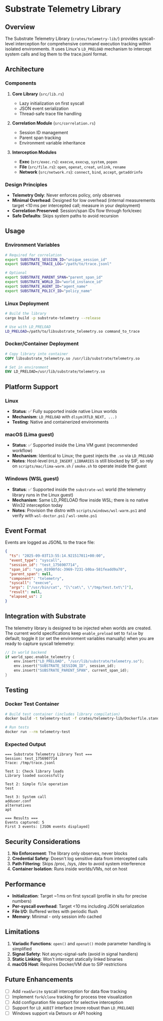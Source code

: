 # Substrate Telemetry Library

## Overview

The Substrate Telemetry Library (`crates/telemetry-lib/`) provides syscall-level interception for comprehensive command execution tracking within isolated environments. It uses Linux's `LD_PRELOAD` mechanism to intercept system calls and log them to the trace.jsonl format.

## Architecture

### Components

1. **Core Library** (`src/lib.rs`)
   - Lazy initialization on first syscall
   - JSON event serialization
   - Thread-safe trace file handling

2. **Correlation Module** (`src/correlation.rs`)
   - Session ID management
   - Parent span tracking
   - Environment variable inheritance

3. **Interception Modules**
   - **Exec** (`src/exec.rs`): `execve`, `execvp`, `system`, `popen`
   - **File** (`src/file.rs`): `open`, `openat`, `creat`, `unlink`, `rename`
   - **Network** (`src/network.rs`): `connect`, `bind`, `accept`, `getaddrinfo`

### Design Principles

- **Telemetry Only**: Never enforces policy, only observes
- **Minimal Overhead**: Designed for low overhead (internal measurements target <10 ms per intercepted call; measure in your deployment)
- **Correlation Preserved**: Session/span IDs flow through fork/exec
- **Safe Defaults**: Skips system paths to avoid recursion

## Usage

### Environment Variables

```bash
# Required for correlation
export SUBSTRATE_SESSION_ID="unique_session_id"
export SUBSTRATE_TRACE_LOG="/path/to/trace.jsonl"

# Optional
export SUBSTRATE_PARENT_SPAN="parent_span_id"
export SUBSTRATE_WORLD_ID="world_instance_id"
export SUBSTRATE_AGENT_ID="agent_name"
export SUBSTRATE_POLICY_ID="policy_name"
```

### Linux Deployment

```bash
# Build the library
cargo build -p substrate-telemetry --release

# Use with LD_PRELOAD
LD_PRELOAD=/path/to/libsubstrate_telemetry.so command_to_trace
```

### Docker/Container Deployment

```dockerfile
# Copy library into container
COPY libsubstrate_telemetry.so /usr/lib/substrate/telemetry.so

# Set in environment
ENV LD_PRELOAD=/usr/lib/substrate/telemetry.so
```

## Platform Support

### Linux

- **Status**: ✅ Fully supported inside native Linux worlds
- **Mechanism**: `LD_PRELOAD` with `dlsym(RTLD_NEXT, ...)`
- **Testing**: Native and containerized environments

### macOS (Lima guest)

- **Status**: ✅ Supported inside the Lima VM guest (recommended workflow)
- **Mechanism**: Identical to Linux; the guest injects the `.so` via `LD_PRELOAD`
- **Notes**: Host-level `DYLD_INSERT_LIBRARIES` is still blocked by SIP, so rely on `scripts/mac/lima-warm.sh` / `smoke.sh` to operate inside the guest

### Windows (WSL guest)

- **Status**: ✅ Supported inside the `substrate-wsl` world (the telemetry library runs in the Linux guest)
- **Mechanism**: Same LD_PRELOAD flow inside WSL; there is no native Win32 interception today
- **Notes**: Provision the distro with `scripts/windows/wsl-warm.ps1` and verify with `wsl-doctor.ps1` / `wsl-smoke.ps1`

## Event Format

Events are logged as JSONL to the trace file:

```json
{
  "ts": "2025-09-03T13:55:14.921517011+00:00",
  "event_type": "syscall",
  "session_id": "test_1756907714",
  "span_id": "spn_01990fdc-3969-7231-b9ba-581feadd9a70",
  "parent_span": null,
  "component": "telemetry",
  "syscall": "execve",
  "args": ["/usr/bin/cat", "[\"cat\", \"/tmp/test.txt\"]"],
  "result": null,
  "elapsed_us": 2
}
```

## Integration with Substrate

The telemetry library is designed to be injected when worlds are created. The current world specifications keep `enable_preload` set to `false` by default; toggle it (or set the environment variables manually) when you are ready to capture syscall telemetry:

```rust
// In world backend
if world_spec.enable_telemetry {
    env.insert("LD_PRELOAD", "/usr/lib/substrate/telemetry.so");
    env.insert("SUBSTRATE_SESSION_ID", session_id);
    env.insert("SUBSTRATE_PARENT_SPAN", current_span_id);
}
```

## Testing

### Docker Test Container

```bash
# Build test container (includes library compilation)
docker build -t telemetry-test -f crates/telemetry-lib/Dockerfile.standalone .

# Run tests
docker run --rm telemetry-test
```

### Expected Output

```
=== Substrate Telemetry Library Test ===
Session: test_1756907714
Trace: /tmp/trace.jsonl

Test 1: Check library loads
Library loaded successfully

Test 2: Simple file operation
test

Test 3: System call
adduser.conf
alternatives
apt

=== Results ===
Events captured: 5
First 3 events: [JSON events displayed]
```

## Security Considerations

1. **No Enforcement**: The library only observes, never blocks
2. **Credential Safety**: Doesn't log sensitive data from intercepted calls
3. **Path Filtering**: Skips /proc, /sys, /dev to avoid system interference
4. **Container Isolation**: Runs inside worlds/VMs, not on host

## Performance

- **Initialization**: Target ~1 ms on first syscall (profile in situ for precise numbers)
- **Per-syscall overhead**: Target <10 ms including JSON serialization
- **File I/O**: Buffered writes with periodic flush
- **Memory**: Minimal - only session info cached

## Limitations

1. **Variadic Functions**: `open()` and `openat()` mode parameter handling is simplified
2. **Signal Safety**: Not async-signal-safe (avoid in signal handlers)
3. **Static Linking**: Won't intercept statically linked binaries
4. **macOS Host**: Requires Docker/VM due to SIP restrictions

## Future Enhancements

- [ ] Add `read`/`write` syscall interception for data flow tracking
- [ ] Implement `fork`/`clone` tracking for process tree visualization
- [ ] Add configuration file support for selective interception
- [ ] Support for `LD_AUDIT` interface (more robust than `LD_PRELOAD`)
- [ ] Windows support via Detours or API hooking
